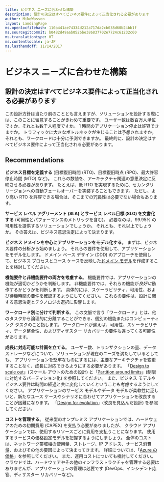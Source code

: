 ```yaml
---
title: ビジネス ニーズに合わせた構築
description: 設計の決定はすべてビジネス要件によって正当化される必要があります
author: MikeWasson
layout: LandingPage
ms.openlocfilehash: 110a441ae74334d212a717da2cb038d60b24bb1f
ms.sourcegitcommit: b0482d49aab0526be386837702e7724c61232c60
ms.translationtype: HT
ms.contentlocale: ja-JP
ms.lasthandoff: 11/14/2017
---
```

# <a name="build-for-the-needs-of-the-business"></a>ビジネス ニーズに合わせた構築

## <a name="every-design-decision-must-be-justified-by-a-business-requirement"></a>設計の決定はすべてビジネス要件によって正当化される必要があります

この設計方針は当たり前のこととも言えますが、ソリューションを設計する際には、このことに留意することがきわめて重要です。 ユーザー数は数百万人単位ですか、それとも数千人程度ですか。 1 時間のアプリケーション停止は許容できますか。 トラフィックに大きなボトルネックが生じることは予想されますか。それとも、ワークロードは十分に予測できますか。 最終的に、設計の決定はすべてビジネス要件によって正当化される必要があります。 

## <a name="recommendations"></a>Recommendations

**ビジネス目標を定義する** (目標復旧時間 (RTO)、目標復旧時点 (RPO)、最大許容停止時間 (MTO) など)。 これらの数値を、アーキテクチャ関連の意思決定に反映させる必要があります。 たとえば、低 RTO を実現するために、セカンダリ リージョンへの自動フェールオーバーを実装することもできます。 ただし、より高い RTO を許容できる場合は、そこまでの冗長性は必要でない場合もあります。

**サービス レベル アグリーメント (SLA) とサービス レベル目標 (SLO) を文書化する** (可用性とパフォーマンスのメトリックを含む)。 必要なのは、99.95% の可用性を提供するソリューションでしょうか。 それとも、それ以上でしょうか。 その答えは、ビジネス意思決定によって決まります。 

**ビジネス ドメインを中心にアプリケーションをモデル化する**。 まずは、ビジネス要件の分析から始めましょう。 それらの要件を使用して、アプリケーションをモデル化します。 ドメイン ベース デザイン (DDD) のアプローチを使用して、ビジネス プロセスとユース ケースを反映した[ドメイン モデル][domain-model]を作成することを検討してください。 

**機能要件と非機能要件の両方を考慮する**。 機能要件では、アプリケーションの機能が適切かどうかを判断します。 非機能要件では、それらの機能が*良好に*動作するかどうかを判断します。 具体的には、スケーラビリティ、可用性、および待機時間の要件を確認するようにしてください。 これらの要件は、設計に関する意思決定とテクノロジの選択に影響します。

**ワークロード別に分けて判断する**。 この文脈で言う「ワークロード」とは、他のタスクから論理的に分離することができる、個別の機能またはコンピューティング タスクのこと指します。 ワークロードが違えば、可用性、スケーラビリティ、データ整合性、およびディザスター リカバリーの要件も違ってくる可能性があります。 

**成長に対応可能な計画を立てる**。 ユーザー数、トランザクションの量、データ ストレージなどについて、ソリューションが現在のニーズを満たしているとしても、 アプリケーションを堅牢なものにするには、主要なアーキテクチャを変更することなく、成長に対応できるようにする必要があります。 「[Design to scale out](scale-out.md)」(スケール アウトのための設計) と「[Partition around limits](partition.md)」(制限に対処するパーティション化) を参照してください。 また、ビジネス モデルやビジネス要件は時間の経過と共に変化していくということも考慮するようにしてください。 アプリケーションのサービス モデルやデータ モデルが柔軟性に乏しいと、新たなユース ケースやシナリオに合わせてアプリケーションを改良することが困難になります。 「[Design for evolution](design-for-evolution.md)」(改良を見込んだ設計) を参照してください。

**コストを管理する**。 従来型のオンプレミス アプリケーションでは、ハードウェアのための初期費用 (CAPEX) を支払う必要がありましたが、 クラウド アプリケーションでは、使用するリソースごとに費用を支払うことになります。 使用するサービスの価格設定モデルを把握するようにしましょう。 全体のコストは、ネットワーク帯域幅の使用量、ストレージ、IP アドレス、サービス消費量、およびその他の要因によって決まってきます。 詳細については、「[Azure の価格][pricing]」を参照してください。 また、運用コストについても検討してください。 クラウドでは、ハードウェアやその他のインフラストラクチャを管理する必要はありませんが、アプリケーションの管理は必要です (DevOps、インシデント応答、ディザスター リカバリーなど)。 

[domain-model]: https://martinfowler.com/eaaCatalog/domainModel.html
[pricing]: https://azure.microsoft.com/pricing/
